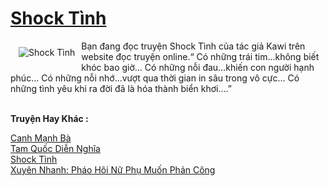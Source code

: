<a href="https://utruyen.com/truyen/shock-tinh/21521/" title="Shock Tình"><h1>Shock Tình</h1></a><div style="display:table"><img align="right" style="float: left; padding: 10px;" src="https://utruyen.com/images/story/200x260/shock-tinh.jpg" alt="Shock Tình">Bạn đang đọc truyện Shock Tình của tác giả Kawi trên website đọc truyện online.“ Có những trái tim…không biết khóc bao giờ… Có những nỗi đau…khiến con người hạnh phúc… Có những nỗi nhớ…vượt qua thời gian in sâu trong vô cực… Có những tình yêu khi ra đời đã là hóa thành biển khơi….”</div><p><br><b>Truyện Hay Khác :</b></p><a href="https://utruyen.com/truyen/canh-manh-ba/17619/" alt="Canh Mạnh Bà">Canh Mạnh Bà</a><br/><a href="https://github.com/quanluxury/ngontinhhot/tree/master/truyenhay/21593/" alt="Tam Quốc Diễn Nghĩa">Tam Quốc Diễn Nghĩa</a><br/><a href="https://github.com/quanluxury/ngontinhhot/tree/master/truyenhay/21521/" alt="Shock Tình">Shock Tình</a><br/><a href="https://github.com/quanluxury/ngontinhhot/tree/master/truyenhay/19273/" alt="Xuyên Nhanh: Pháo Hôi Nữ Phụ Muốn Phản Công">Xuyên Nhanh: Pháo Hôi Nữ Phụ Muốn Phản Công</a><br/>
